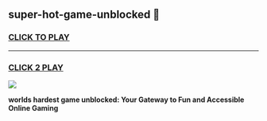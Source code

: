 
## super-hot-game-unblocked 👋
<h3>
<a href="https://premium.freeplayer.one?title=super-hot-game-unblocked&ref=14F">CLICK TO PLAY</a></h3>
<hr>

<h3>
<a href="https://premium.freeplayer.one?title=super-hot-game-unblocked&ref=14F">CLICK 2 PLAY</a>
  
</h3>

<a href="https://premium.freeplayer.one?title=super-hot-game-unblocked&ref=12F/"><img src="https://clearcache.store/games.png"></a>


**worlds hardest game unblocked: Your Gateway to Fun and Accessible Online Gaming**
